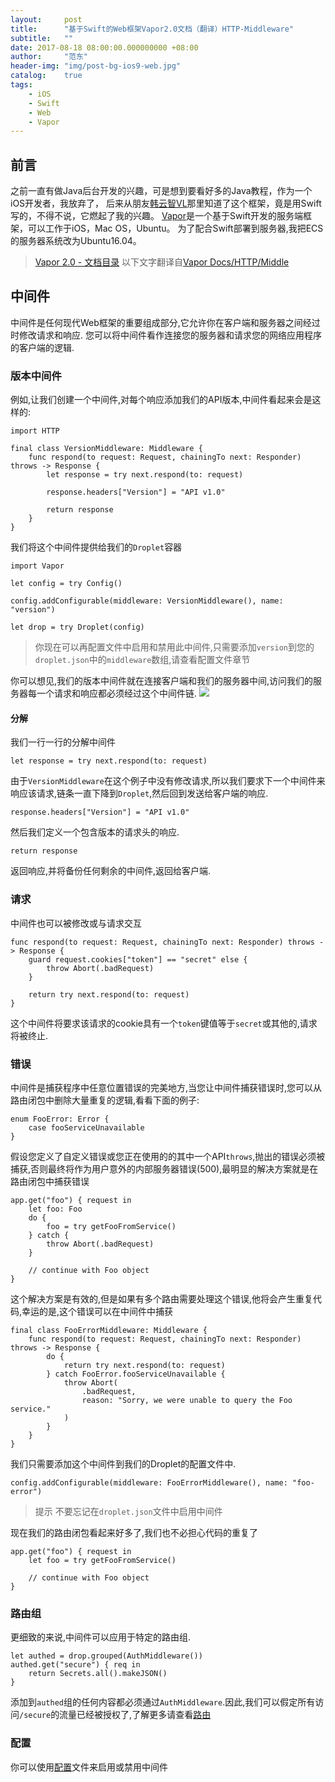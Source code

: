 ```yaml
---
layout:     post
title:      "基于Swift的Web框架Vapor2.0文档（翻译）HTTP-Middleware"
subtitle:   ""
date: 2017-08-18 08:00:00.000000000 +08:00
author:     "范东"
header-img: "img/post-bg-ios9-web.jpg"
catalog:    true
tags:
    - iOS
    - Swift
    - Web
    - Vapor
---
```

## 前言
之前一直有做Java后台开发的兴趣，可是想到要看好多的Java教程，作为一个iOS开发者，我放弃了，
后来从朋友[韩云智VL](http://www.jianshu.com/u/92f7630a351b)那里知道了这个框架，竟是用Swift写的，不得不说，它燃起了我的兴趣。
[Vapor](http://vapor.codes)是一个基于Swift开发的服务端框架，可以工作于iOS，Mac OS，Ubuntu。
为了配合Swift部署到服务器,我把ECS的服务器系统改为Ubuntu16.04。
> [Vapor 2.0 - 文档目录](http://blog.fandong.me/2017/08/01/iOS-SwiftVaporWeb/)
> 以下文字翻译自[Vapor Docs/HTTP/Middle](https://docs.vapor.codes/2.0/http/middleware/)

## 中间件
中间件是任何现代Web框架的重要组成部分,它允许你在客户端和服务器之间经过时修改请求和响应.
您可以将中间件看作连接您的服务器和请求您的网络应用程序的客户端的逻辑.
### 版本中间件
例如,让我们创建一个中间件,对每个响应添加我们的API版本,中间件看起来会是这样的:

```
import HTTP

final class VersionMiddleware: Middleware {
    func respond(to request: Request, chainingTo next: Responder) throws -> Response {
        let response = try next.respond(to: request)

        response.headers["Version"] = "API v1.0"

        return response
    }
}
```
我们将这个中间件提供给我们的`Droplet`容器

```
import Vapor

let config = try Config()

config.addConfigurable(middleware: VersionMiddleware(), name: "version")

let drop = try Droplet(config)
```
>你现在可以再配置文件中启用和禁用此中间件,只需要添加`version`到您的`droplet.json`中的`middleware`数组,请查看配置文件章节

你可以想见,我们的版本中间件就在连接客户端和我们的服务器中间,访问我们的服务器每一个请求和响应都必须经过这个中间件链.
![](http://om2bks7xs.bkt.clouddn.com/2017-08-18-iOS-SwiftVaporWeb22-01.png)

#### 分解
我们一行一行的分解中间件

```
let response = try next.respond(to: request)
```
由于`VersionMiddleware`在这个例子中没有修改请求,所以我们要求下一个中间件来响应该请求,链条一直下降到`Droplet`,然后回到发送给客户端的响应.

```
response.headers["Version"] = "API v1.0"
```
然后我们定义一个包含版本的请求头的响应.

```
return response
```
返回响应,并将备份任何剩余的中间件,返回给客户端.

### 请求
中间件也可以被修改或与请求交互

```
func respond(to request: Request, chainingTo next: Responder) throws -> Response {
    guard request.cookies["token"] == "secret" else {
        throw Abort(.badRequest)
    }

    return try next.respond(to: request)
}
```
这个中间件将要求该请求的cookie具有一个`token`键值等于`secret`或其他的,请求将被终止.

### 错误
中间件是捕获程序中任意位置错误的完美地方,当您让中间件捕获错误时,您可以从路由闭包中删除大量重复的逻辑,看看下面的例子:

```
enum FooError: Error {
    case fooServiceUnavailable
}
```
假设您定义了自定义错误或您正在使用的的其中一个API`throws`,抛出的错误必须被捕获,否则最终将作为用户意外的内部服务器错误(500),最明显的解决方案就是在路由闭包中捕获错误

```
app.get("foo") { request in
    let foo: Foo
    do {
        foo = try getFooFromService()
    } catch {
        throw Abort(.badRequest)
    }

    // continue with Foo object
}
```
这个解决方案是有效的,但是如果有多个路由需要处理这个错误,他将会产生重复代码,幸运的是,这个错误可以在中间件中捕获

```
final class FooErrorMiddleware: Middleware {
    func respond(to request: Request, chainingTo next: Responder) throws -> Response {
        do {
            return try next.respond(to: request)
        } catch FooError.fooServiceUnavailable {
            throw Abort(
                .badRequest,
                reason: "Sorry, we were unable to query the Foo service."
            )
        }
    }
}
```
我们只需要添加这个中间件到我们的Droplet的配置文件中.

```
config.addConfigurable(middleware: FooErrorMiddleware(), name: "foo-error")
```
>提示
>不要忘记在`droplet.json`文件中启用中间件

现在我们的路由闭包看起来好多了,我们也不必担心代码的重复了

```
app.get("foo") { request in
    let foo = try getFooFromService()

    // continue with Foo object
}
```
### 路由组
更细致的来说,中间件可以应用于特定的路由组.

```
let authed = drop.grouped(AuthMiddleware())
authed.get("secure") { req in
    return Secrets.all().makeJSON()
}
```
添加到`authed`组的任何内容都必须通过`AuthMiddleware`.因此,我们可以假定所有访问`/secure`的流量已经被授权了,了解更多请查看[路由](http://blog.fandong.me/2017/08/12/iOS-SwiftVaporWeb11/)
### 配置
你可以使用[配置](https://docs.vapor.codes/2.0/configs/config/)文件来启用或禁用中间件

